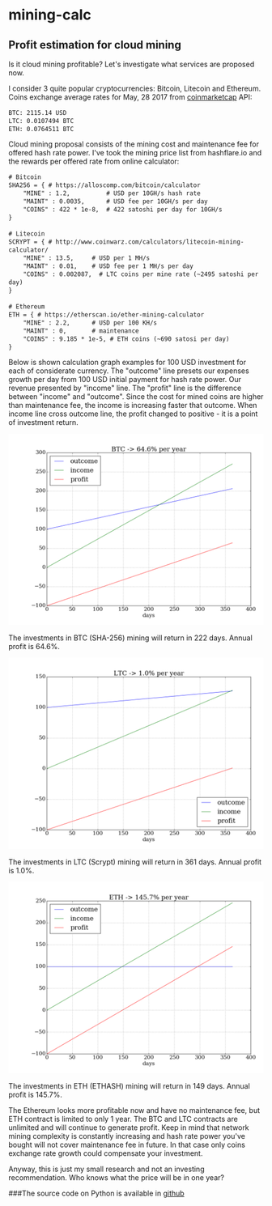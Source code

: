 # mining-calc

## Profit estimation for cloud mining

Is it cloud mining profitable? Let's investigate what services are proposed now.

I consider 3 quite popular cryptocurrencies: Bitcoin, Litecoin and Ethereum. Coins exchange average rates for May, 28 2017 from [coinmarketcap](http://coinmarketcap.com/api/) API:
```
BTC: 2115.14 USD 
LTC: 0.0107494 BTC
ETH: 0.0764511 BTC
```

Cloud mining proposal consists of the mining cost and maintenance fee for offered hash rate power. I've took the mining price list from hashflare.io and the rewards per offered rate from online calculator:   

```
# Bitcoin
SHA256 = { # https://alloscomp.com/bitcoin/calculator
    "MINE" : 1.2,          # USD per 10GH/s hash rate
    "MAINT" : 0.0035,      # USD fee per 10GH/s per day
    "COINS" : 422 * 1e-8,  # 422 satoshi per day for 10GH/s
}

# Litecoin
SCRYPT = { # http://www.coinwarz.com/calculators/litecoin-mining-calculator/
    "MINE" : 13.5,     # USD per 1 MH/s
    "MAINT" : 0.01,    # USD fee per 1 MH/s per day
    "COINS" : 0.002087,  # LTC coins per mine rate (~2495 satoshi per day)
}

# Ethereum
ETH = { # https://etherscan.io/ether-mining-calculator
    "MINE" : 2.2,      # USD per 100 KH/s
    "MAINT" : 0,       # maintenance
    "COINS" : 9.185 * 1e-5, # ETH coins (~690 satosi per day)
}
```

Below is shown calculation graph examples for 100 USD investment for each of considerate currency. The "outcome" line presets our expenses growth per day from 100 USD initial payment for hash rate power. Our revenue presented by "income" line. The "profit" line is the difference between "income" and "outcome". Since the cost for mined coins are higher than maintenance fee, the income is increasing faster that outcome. When income line cross outcome line, the profit changed to positive - it is a point of investment return.

![BTC](./img/BTC.png)

The investments in BTC (SHA-256) mining will return in 222 days. Annual profit is 64.6%.

![LTC](./img/LTC.png)

The investments in LTC (Scrypt) mining will return in 361 days. Annual profit is 1.0%.

![ETH](./img/ETH.png)

The investments in ETH (ETHASH) mining will return in 149 days. Annual profit is 145.7%.

The Ethereum looks more profitable now and have no maintenance fee, but ETH contract is limited to only 1 year. The BTC and LTC contracts are unlimited and will continue to generate profit. Keep in mind that network mining complexity is constantly increasing and hash rate power you've bought will not cover maintenance fee in future. In that case only coins exchange rate growth could compensate your investment.

Anyway, this is just my small research and not an investing recommendation. Who knows what the price will be in one year?

###The source code on Python is available in [github](https://github.com/fooblic/mining-calc)